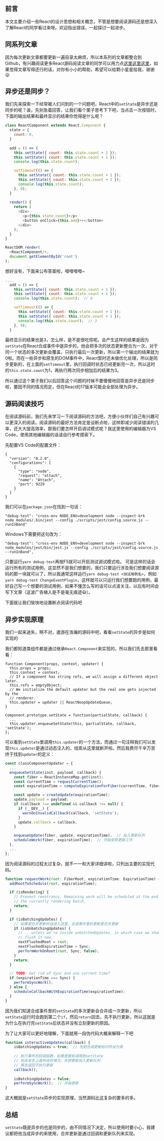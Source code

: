 ## 前言
本文主要介绍一些React的设计思想和相关概念，不管是想要阅读源码还是想深入了解React的同学看过来呀。欢迎指出错误，一起探讨一起进步。

## 同系列文章
因为每次更新文章都要更新一遍目录太麻烦，所以本系列的文章都整合到Github，有兴趣阅读更多React源码阅读文章的同学可以用力点[这里这里这里](https://github.com/MrWindlike/React-Source-Reading)，如果觉得文章写得还行的话，对你有小小的帮助，希望可以给颗小星星给我，谢谢😜

## 异步还是同步？
我们先来探索一下经常被人们问到的一个问题吧，React中的```setState```是异步还是同步的呢？诶，先别急着回答，让我们看个栗子思考下下吧，当点击一次按钮时，下面的输出结果和最终显示的结果你觉得是什么呢？
```js
class ReactComponent extends React.Component {
  state = {
    count: 0,
  }
  
  add = () => {
    this.setState({ count: this.state.count + 1 });
    this.setState({ count: this.state.count + 1 });
    console.log(this.state.count);

    setTimeout(() => {
      this.setState({ count: this.state.count + 1 });
      this.setState({ count: this.state.count + 1 });
      console.log(this.state.count);
    }, 0);
  }
  
  render() {
    return (
      <div>
        <p>{this.state.count}</p>
        <button onClick={this.add}>+</button>
      </div>
    );
  }
}

ReactDOM.render(
  <ReactComponent/>,
  document.getElementById('root')
);
```
想好没有，下面来公布答案啦，噔噔噔噔~
```js
...
  add = () => {
    this.setState({ count: this.state.count + 1 });
    this.setState({ count: this.state.count + 1 });
    console.log(this.state.count);  // 0

    setTimeout(() => {
      this.setState({ count: this.state.count + 1 });
      this.setState({ count: this.state.count + 1 });
      console.log(this.state.count);  // 3
    }, 0);
  }
```
最终显示的结果也是3，怎么样，是不是很吃惊呢。会产生这样的结果是因为```setState```在React合成事件中是异步的，他会把多次的状态更新整合为一次，对于同一个状态的多次更新会覆盖，只执行最后一次更新，所以第一个输出的结果就为0啦。而在一些异步和原生的DOM事件中，React暂时还未做优化处理，所以是同步更新的，在上面的```setTimeout```里，执行回调时状态已经更新完一次，所以这时的```this.state.count```为1，再执行两次同步相加后的结果为3。

所以通过这个栗子我们以后回答这个问题的时候不要傻傻地回答是异步还是同步啦，要因不同的情况而定，但在React的17版本可能会全部处理为异步。

## 源码阅读技巧

在阅读源码前，我们先来学习一下阅读源码的方法吧，方便小伙伴们自己有兴趣可以更深入的阅读。阅读源码的最好方法肯定是设断点啦，这样即减少阅读错误的几率，还大大提高效率，那我们要怎样开启调试模式呢？我这里使用的编辑器为VS Code，使用其他编辑器的话请自行参考摸索下。

先配置VS Code的配置文件：
```
{
  "version": "0.2.0",
  "configurations": [
    {
      "type": "node",
      "request": "attach",
      "name": "Attach",
      "port": 9229
    }
  ]
}
```
我们可以在```package.json```在找到一句话：
```
"debug-test": "cross-env NODE_ENV=development node --inspect-brk node_modules/.bin/jest --config ./scripts/jest/config.source.js --runInBand"
```
Windows下需要把这句改为：
```
"debug-test": "cross-env NODE_ENV=development node --inspect-brk node_modules/jest/bin/jest.js --config ./scripts/jest/config.source.js --runInBand",
```
只要运行```yarn debug-test```再按F5就可以开启测试调试模式啦。
可是这样的话会运行所有的测试用例，这显然不是我们想要的，我们只要运行涉及我们想要阅读源码的那一块就可以了，所以我通常这样运行```yarn debug-test <测试用例名>```，例如```yarn debug-test ChangeEventPlugin```，这样就可以只运行我们想要跑的用例，最好自己写一个想要的测试用例，如果不懂怎么写的话可以点波关注，以后有时间会写下文章（这波广告植入是不是毫无痕迹😃）。

下面就让我们愉快地设置断点阅读代码吧

## 异步实现原理
我们一起来迷失，啊不对，遨游在浩瀚的源码中吧，看看```setState```的异步是如何实现的

我们都知道类组件都是通过继承```React.Component```来实现的，所以我们先去那里看看：
```
function Component(props, context, updater) {
  this.props = props;
  this.context = context;
  // If a component has string refs, we will assign a different object later.
  this.refs = emptyObject;
  // We initialize the default updater but the real one gets injected by the
  // renderer.
  this.updater = updater || ReactNoopUpdateQueue;
}

Component.prototype.setState = function(partialState, callback) {
  ...
  this.updater.enqueueSetState(this, partialState, callback, 'setState');
};
```

可以看到```setState```里调用```this.updater```的一个方法，而通过一句注释我们可以发现```this.updater```是通过动态注入的，线索从这里就断开啦。然后我费尽千辛万苦终于找到```updater```的定义：
```js
const classComponentUpdater = {
  ...
  enqueueSetState(inst, payload, callback) {
    const fiber = ReactInstanceMap.get(inst);
    const currentTime = requestCurrentTime();
    const expirationTime = computeExpirationForFiber(currentTime, fiber);

    const update = createUpdate(expirationTime);
    update.payload = payload;
    if (callback !== undefined && callback !== null) {
      if (__DEV__) {
        warnOnInvalidCallback(callback, 'setState');
      }
      update.callback = callback;
    }

    enqueueUpdate(fiber, update, expirationTime);  // 加入更新队列
    scheduleWork(fiber, expirationTime);  // 开始安排更新工作
  },
  ...
};
```
因为阅读源码的过程太过复杂，就不一一和大家详细讲啦，只列出主要的实现代码。
```js
function requestWork(root: FiberRoot, expirationTime: ExpirationTime) {
  addRootToSchedule(root, expirationTime);

  if (isRendering) {
    // Prevent reentrancy. Remaining work will be scheduled at the end of
    // the currently rendering batch.
    return;
  }

  if (isBatchingUpdates) {
    // 如果是合并更新的话进入这里，合成事件里的更新是合并更新
    if (isUnbatchingUpdates) {
      // ...unless we're inside unbatchedUpdates, in which case we should
      // flush it now.
      nextFlushedRoot = root;
      nextFlushedExpirationTime = Sync;
      performWorkOnRoot(root, Sync, false);
    }
    return;
  }

  // TODO: Get rid of Sync and use current time?
  if (expirationTime === Sync) {
    performSyncWork();
  } else {
    scheduleCallbackWithExpirationTime(expirationTime);
  }
}
```
因为我们知道合成事件里的```setState```的多次更新会合并成一次更新，所以```setState```运行时会跑到第二个```if```，然后```return```回去，先不执行更新，所以这就是为什么在执行完```setState```后状态并没有立刻更新的原因。

为了让大家可以更好地理解，下面就用一段伪代码大概来解释一下吧
```js
function interactiveUpdates(callback) {
    isBatchingUpdates = true;  // 先把合成更新标识符设为真
    
    // 执行事件的回调函数，如果里面有调用到setState
    // 则会发生上面所说的情况，先把更新加入更新队列
    // 再先返回不执行更新
    callback();  
    
    isBatchingUpdates = false;
    performSyncWork();  // 开始更新
}
```
这大概就是```setState```异步的实现原理，当然源码比这复杂的要多的多。

## 总结
```setState```既是异步的也是同步的，由不同情况下决定，所以使用时要小心，我建议都把他当成异步的来使用，合并更新是通过回调和更新队列来实现。

